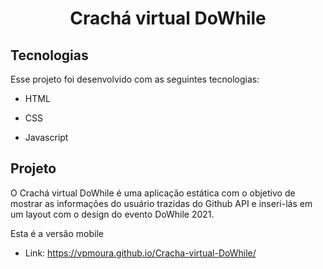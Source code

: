 <h1 align="center">
    Crachá virtual DoWhile
</h1>


## Tecnologias

Esse projeto foi desenvolvido com as seguintes tecnologias:

- HTML

- CSS

- Javascript


## Projeto

O Crachá virtual DoWhile é uma aplicação estática com o objetivo de mostrar as informações do usuário trazidas do Github API e inseri-lás em um layout com o design do evento DoWhile 2021.

Esta é a versão mobile

- Link: https://vpmoura.github.io/Cracha-virtual-DoWhile/
